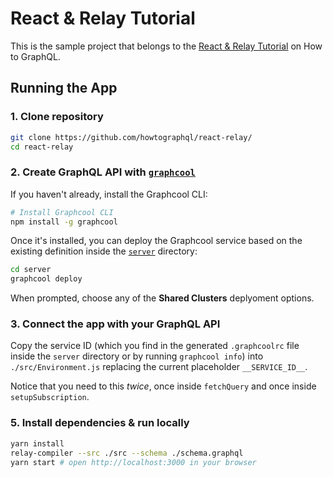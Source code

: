 # React & Relay Tutorial

This is the sample project that belongs to the [React & Relay Tutorial](https://www.howtographql.com/react-relay/0-introduction/) on How to GraphQL.

## Running the App

### 1. Clone repository

```sh
git clone https://github.com/howtographql/react-relay/
cd react-relay
```

### 2. Create GraphQL API with [`graphcool`](https://www.npmjs.com/package/graphcool)

If you haven't already, install the Graphcool CLI:

```sh
# Install Graphcool CLI
npm install -g graphcool
```

Once it's installed, you can deploy the Graphcool service based on the existing definition inside the [`server`](./server) directory:

```sh
cd server
graphcool deploy
```

When prompted, choose any of the **Shared Clusters** deplyoment options.

### 3. Connect the app with your GraphQL API

Copy the service ID (which you find in the generated `.graphcoolrc` file inside the `server` directory or by running `graphcool info`) into `./src/Environment.js` replacing the current placeholder `__SERVICE_ID__`. 

Notice that you need to this _twice_, once inside `fetchQuery` and once inside `setupSubscription`.

### 5. Install dependencies & run locally

```sh
yarn install
relay-compiler --src ./src --schema ./schema.graphql
yarn start # open http://localhost:3000 in your browser
```


